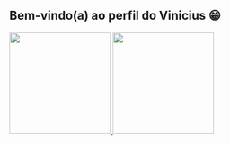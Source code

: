 ## Bem-vindo(a) ao perfil do Vinicius 😁

 <div>
  <a href="https://github.com/Viniciusgithu">
  <img height="180em" src="https://github-readme-stats.vercel.app/api?username=Viniciusgithu&show_icons=true&theme=tokyonight&include_all_commits=true&count_private=true"/>
  <img height="180em" src="https://github-readme-stats.vercel.app/api/top-langs/?username=Viniciusgithu&layout=compact&langs_count=6&theme=merko"/>
</div>
 
 <br>
